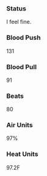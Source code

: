 ### Status

I feel fine.

### Blood Push

131

### Blood Pull

91

### Beats
80

### Air Units
97%

### Heat Units 
97.2F
